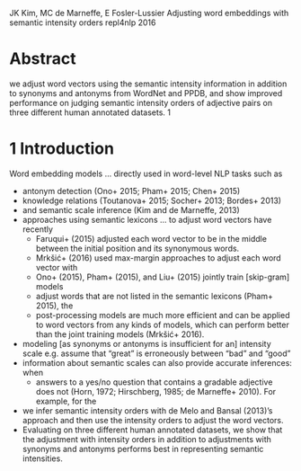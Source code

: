 JK Kim, MC de Marneffe, E Fosler-Lussier
Adjusting word embeddings with semantic intensity orders
repl4nlp 2016

# Abstract

we adjust word vectors using the semantic intensity information in addition to
synonyms and antonyms from WordNet and PPDB, and show
improved performance on judging semantic intensity orders of adjective pairs on
three different human annotated datasets.  1

# 1 Introduction

Word embedding models ...  directly used in word-level NLP tasks such as
  * antonym detection (Ono+ 2015; Pham+ 2015; Chen+ 2015)
  * knowledge relations (Toutanova+ 2015; Socher+ 2013; Bordes+ 2013)
  * and semantic scale inference (Kim and de Marneffe, 2013)
* approaches using semantic lexicons ... to adjust word vectors have recently
  * Faruqui+ (2015) adjusted each word vector to be in the middle between the
    initial position and its synonymous words.
  * Mrkšić+ (2016) used max-margin approaches to adjust each word vector with
  * Ono+ (2015), Pham+ (2015), and Liu+ (2015) jointly train [skip-gram] models
  * adjust words that are not listed in the semantic lexicons (Pham+ 2015), the
  * post-processing models are much more efficient and
    can be applied to word vectors from any kinds of models, which can
    perform better than the joint training models (Mrkšić+ 2016).
* modeling [as synonyms or antonyms is insufficient for an] intensity scale
  e.g. assume that “great” is erroneously between “bad” and “good”
* information about semantic scales can also provide accurate inferences: when
  * answers to a yes/no question that contains a gradable adjective does not
    (Horn, 1972; Hirschberg, 1985; de Marneffe+ 2010). For example, for the
* we infer semantic intensity orders with de Melo and Bansal (2013)’s approach
  and then use the intensity orders to adjust the word vectors.
* Evaluating on three different human annotated datasets, we show that the
  adjustment with intensity orders in addition to adjustments with synonyms and
  antonyms performs best in representing semantic intensities.
